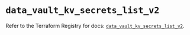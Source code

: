 # `data_vault_kv_secrets_list_v2`

Refer to the Terraform Registry for docs: [`data_vault_kv_secrets_list_v2`](https://registry.terraform.io/providers/hashicorp/vault/3.23.0/docs/data-sources/kv_secrets_list_v2).

